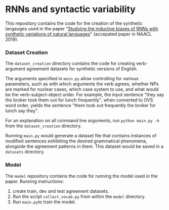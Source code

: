 # RNNs and syntactic variability

This repository contains the code for the creation of the synthetic langauges used in the paper "[Studying the inductive biases of RNNs
with synthetic variations of natural languages](https://arxiv.org/abs/1903.06400)" (accepated paper in NAACL 2019).

### Dataset Creation

The `dataset_creation` directory contains the code for creating verb-argument agreement datasets for synthetic versions of English.

The arguments specified in `main.py` allow controlling for various parameters, such as with which arguments the verb agrees, whether NPs are marked for nuclear cases, which case system to use, and what would be the verb-subject-object order. For example, the input sentence "they say the broker took them out for lunch frequently", when converted to OVS word order, yields the sentence "them took out frequently the broker for lunch say they".

For an explanation on all command line arguments, run `python main.py -h` from the `dataset_creation` directory.

Running `main.py` would generate a dataset file that contains instances of modified sentences exhibiting the desired grammatical phenomena, alongside the agreement patterns in them. This dataset would be saved in a `datasets` directory.

### Model

The `model` repository contains the code for running the model used in the paper. Running instructions:

1. create train, dev and test agreement datasets.
2. Run the script `collect_vocab.py` from within the `model` directory.
3. Run `main.py`to train the model.
